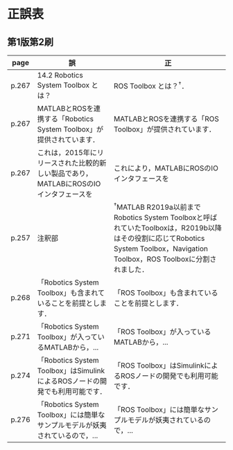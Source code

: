 # 正誤表
## 第1版第2刷
|   page  |  誤  |  正  |
| ------- | ---- | ---- |
|  p.267  | 14.2 Robotics System Toolbox とは？ | ROS Toolbox とは？<sup>&dagger;</sup>．|
|  p.267  | MATLABとROSを連携する「Robotics System Toolbox」が提供されています． | MATLABとROSを連携する「ROS Toolbox」が提供されています．|
|  p.267  | これは，2015年にリリースされた比較的新しい製品であり，MATLABにROSのIOインタフェースを | これにより，MATLABにROSのIOインタフェースを |
|  p.257  | 注釈部 | <sup>&dagger;</sup>MATLAB R2019a以前までRobotics System Toolboxと呼ばれていたToolboxは，R2019b以降はその役割に応じてRobotics System Toolbox，Navigation Toolbox，ROS Toolboxに分割されました． |
|  p.268  | 「Robotics System Toolbox」も含まれていることを前提とします． | 「ROS Toolbox」も含まれていることを前提とします． |
|  p.271  | 「Robotics System Toolbox」が入っているMATLABから，... | 「ROS Toolbox」が入っているMATLABから，... |
|  p.274  | 「Robotics System Toolbox」はSimulinkによるROSノードの開発でも利用可能です． | 「ROS Toolbox」はSimulinkによるROSノードの開発でも利用可能です． |
|  p.276  | 「Robotics System Toolbox」には簡単なサンプルモデルが妖夷されているので，... | 「ROS Toolbox」には簡単なサンプルモデルが妖夷されているので，... |
